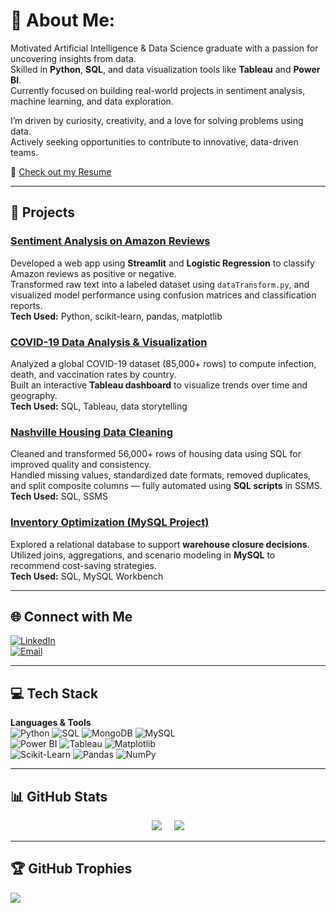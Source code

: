 # 💫 About Me:
Motivated Artificial Intelligence & Data Science graduate with a passion for uncovering insights from data.  
Skilled in **Python**, **SQL**, and data visualization tools like **Tableau** and **Power BI**.  
Currently focused on building real-world projects in sentiment analysis, machine learning, and data exploration.

I’m driven by curiosity, creativity, and a love for solving problems using data.  
Actively seeking opportunities to contribute to innovative, data-driven teams.

📄 [Check out my Resume](https://flowcv.com/resume/9pllgd6dl4qo)

---

## 🚀 Projects

### [Sentiment Analysis on Amazon Reviews](https://github.com/NIKITA-1805/sentiment-analysis)  
Developed a web app using **Streamlit** and **Logistic Regression** to classify Amazon reviews as positive or negative.  
Transformed raw text into a labeled dataset using `dataTransform.py`, and visualized model performance using confusion matrices and classification reports.  
**Tech Used:** Python, scikit-learn, pandas, matplotlib

### [COVID-19 Data Analysis & Visualization](https://github.com/NIKITA-1805/DataAnalysisProject)  
Analyzed a global COVID-19 dataset (85,000+ rows) to compute infection, death, and vaccination rates by country.  
Built an interactive **Tableau dashboard** to visualize trends over time and geography.  
**Tech Used:** SQL, Tableau, data storytelling

### [Nashville Housing Data Cleaning](https://github.com/NIKITA-1805/Nashville-Housing-Data-Cleaning)  
Cleaned and transformed 56,000+ rows of housing data using SQL for improved quality and consistency.  
Handled missing values, standardized date formats, removed duplicates, and split composite columns — fully automated using **SQL scripts** in SSMS.  
**Tech Used:** SQL, SSMS

### [Inventory Optimization (MySQL Project)](https://github.com/NIKITA-1805/mint-classics-inventory-analysis)  
Explored a relational database to support **warehouse closure decisions**.  
Utilized joins, aggregations, and scenario modeling in **MySQL** to recommend cost-saving strategies.  
**Tech Used:** SQL, MySQL Workbench

---

## 🌐 Connect with Me

[![LinkedIn](https://img.shields.io/badge/LinkedIn-%230077B5.svg?logo=linkedin&logoColor=white)](https://www.linkedin.com/in/nikita-jadhao-40450b286/)  
[![Email](https://img.shields.io/badge/Email-D14836?logo=gmail&logoColor=white)](mailto:nikkij1805@gmail.com)

---

## 💻 Tech Stack

**Languages & Tools**  
![Python](https://img.shields.io/badge/python-3670A0?style=for-the-badge&logo=python&logoColor=ffdd54)  ![SQL](https://img.shields.io/badge/sql-%2307405e.svg?style=for-the-badge&logo=sqlite&logoColor=white)  ![MongoDB](https://img.shields.io/badge/MongoDB-%234ea94b.svg?style=for-the-badge&logo=mongodb&logoColor=white)  ![MySQL](https://img.shields.io/badge/mysql-4479A1.svg?style=for-the-badge&logo=mysql&logoColor=white)  
![Power BI](https://img.shields.io/badge/powerbi-F2C811?style=for-the-badge&logo=powerbi&logoColor=black)   ![Tableau](https://img.shields.io/badge/tableau-E97627?style=for-the-badge&logo=tableau&logoColor=white) 
![Matplotlib](https://img.shields.io/badge/Matplotlib-%23ffffff.svg?style=for-the-badge&logo=Matplotlib&logoColor=black)  
![Scikit-Learn](https://img.shields.io/badge/scikit--learn-%23F7931E.svg?style=for-the-badge&logo=scikit-learn&logoColor=white)  ![Pandas](https://img.shields.io/badge/pandas-%23150458.svg?style=for-the-badge&logo=pandas&logoColor=white)  ![NumPy](https://img.shields.io/badge/numpy-%23013243.svg?style=for-the-badge&logo=numpy&logoColor=white)  

---

## 📊 GitHub Stats
<p align="center">
  <img src="https://github-readme-stats.vercel.app/api?username=NIKITA-1805&show_icons=true&theme=radical&count_private=true&include_all_commits=true" />
  &nbsp;&nbsp;&nbsp;
  <img src="https://github-readme-stats.vercel.app/api/top-langs/?username=NIKITA-1805&layout=donut&theme=radical" />
</p>


---

## 🏆 GitHub Trophies

![](https://github-profile-trophy.vercel.app/?username=NIKITA-1805&theme=radical&no-frame=true&no-bg=true&margin-w=4)

